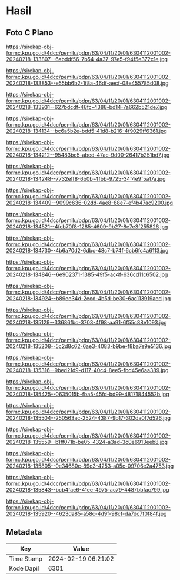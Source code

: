 # Hasil

## Foto C Plano

https://sirekap-obj-formc.kpu.go.id/4dcc/pemilu/pdpr/63/04/11/20/01/6304112001002-20240218-133807--6abddf56-7b54-4a37-97e5-f94f5e372c1e.jpg

https://sirekap-obj-formc.kpu.go.id/4dcc/pemilu/pdpr/63/04/11/20/01/6304112001002-20240218-133853--e55bb6b2-1f8a-46df-aecf-08e455785d08.jpg

https://sirekap-obj-formc.kpu.go.id/4dcc/pemilu/pdpr/63/04/11/20/01/6304112001002-20240218-133931--627bdcdf-48fc-4388-bd14-7a662b521de7.jpg

https://sirekap-obj-formc.kpu.go.id/4dcc/pemilu/pdpr/63/04/11/20/01/6304112001002-20240218-134134--bc6a5b2e-bdd5-41d8-b216-4f9029ff6361.jpg

https://sirekap-obj-formc.kpu.go.id/4dcc/pemilu/pdpr/63/04/11/20/01/6304112001002-20240218-134212--95483bc5-abed-47ac-9d00-26417b251bd7.jpg

https://sirekap-obj-formc.kpu.go.id/4dcc/pemilu/pdpr/63/04/11/20/01/6304112001002-20240218-134248--7732eff8-6b0b-4fbb-9725-34f4e9f5a17a.jpg

https://sirekap-obj-formc.kpu.go.id/4dcc/pemilu/pdpr/63/04/11/20/01/6304112001002-20240218-134409--9099c636-02dd-4ae8-88e7-ef4b47ac9200.jpg

https://sirekap-obj-formc.kpu.go.id/4dcc/pemilu/pdpr/63/04/11/20/01/6304112001002-20240218-134521--4fcb70f8-1285-4609-9b27-8e7e3f255826.jpg

https://sirekap-obj-formc.kpu.go.id/4dcc/pemilu/pdpr/63/04/11/20/01/6304112001002-20240218-134730--4b6a70d2-6dbc-48c7-b74f-6cb6fc4a6113.jpg

https://sirekap-obj-formc.kpu.go.id/4dcc/pemilu/pdpr/63/04/11/20/01/6304112001002-20240218-134846--6e902371-1385-49f5-ac4f-636cd11c6502.jpg

https://sirekap-obj-formc.kpu.go.id/4dcc/pemilu/pdpr/63/04/11/20/01/6304112001002-20240218-134924--b89ee34d-2ecd-4b5d-be30-6ac113919aed.jpg

https://sirekap-obj-formc.kpu.go.id/4dcc/pemilu/pdpr/63/04/11/20/01/6304112001002-20240218-135129--33686fbc-3703-4f98-aa91-6f55c88e1093.jpg

https://sirekap-obj-formc.kpu.go.id/4dcc/pemilu/pdpr/63/04/11/20/01/6304112001002-20240218-135208--5c2d8c62-6ae3-4083-b9be-f8ba7e9e5136.jpg

https://sirekap-obj-formc.kpu.go.id/4dcc/pemilu/pdpr/63/04/11/20/01/6304112001002-20240218-135316--9bed21d9-d117-40c4-8ee5-fbd45e6aa389.jpg

https://sirekap-obj-formc.kpu.go.id/4dcc/pemilu/pdpr/63/04/11/20/01/6304112001002-20240218-135425--0635015b-fba5-45fd-bd99-48171844552b.jpg

https://sirekap-obj-formc.kpu.go.id/4dcc/pemilu/pdpr/63/04/11/20/01/6304112001002-20240218-135504--250563ac-2524-4387-9b17-302da0f7d526.jpg

https://sirekap-obj-formc.kpu.go.id/4dcc/pemilu/pdpr/63/04/11/20/01/6304112001002-20240218-135559--b1ff071b-be05-4324-a3ad-3c0e6913eeb8.jpg

https://sirekap-obj-formc.kpu.go.id/4dcc/pemilu/pdpr/63/04/11/20/01/6304112001002-20240218-135805--0e34680c-89c3-4253-a05c-09706e2a4753.jpg

https://sirekap-obj-formc.kpu.go.id/4dcc/pemilu/pdpr/63/04/11/20/01/6304112001002-20240218-135843--bcb4fae6-41ee-4975-ac79-4487bbfac799.jpg

https://sirekap-obj-formc.kpu.go.id/4dcc/pemilu/pdpr/63/04/11/20/01/6304112001002-20240218-135920--4623da85-a58c-4d9f-98cf-da7dc7f0f84f.jpg


## Metadata

| Key        | Value               |
| ---------- | ------------------- |
| Time Stamp | 2024-02-19 06:21:02 |
| Kode Dapil | 6301                |



